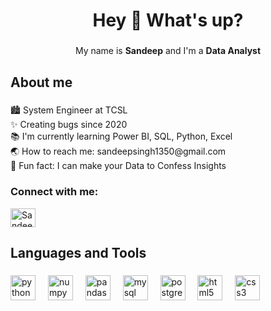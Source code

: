 <h1 align="Center">Hey 👋 What's up?</h1>

###

<p align="Center">My name is <b>Sandeep</b> and I'm a <b>Data Analyst</b></p>

###

<h2 align="left">About me</h2>

###

<p align="left">🏙 System Engineer at TCSL <br>✨ Creating bugs since 2020<br>📚 I'm currently learning Power BI, SQL, Python, Excel<br>🌏 How to reach me: <a> sandeepsingh1350@gmail.com</a> <br>🎲 Fun fact: I can make your Data to Confess Insights</p>
<h3 align="left">Connect with me:</h3>
<p align="left">
<a href="https://www.linkedin.com/in/sandeep-mehra-367731169/" target="blank"><img align="center" src="https://raw.githubusercontent.com/rahuldkjain/github-profile-readme-generator/master/src/images/icons/Social/linked-in-alt.svg" alt="Sandeep_mehra" height="30" width="40" /></a>
</p>


<h2 align="left">Languages and Tools </h2>

###

<div align="left">
  <img src="https://cdn.jsdelivr.net/gh/devicons/devicon/icons/python/python-original.svg" height="40" alt="python logo"  />
  <img width="12" />
  <img src="https://cdn.jsdelivr.net/gh/devicons/devicon/icons/numpy/numpy-original.svg" height="40" alt="numpy logo"  />
  <img width="12" />
  <img src="https://cdn.jsdelivr.net/gh/devicons/devicon/icons/pandas/pandas-original.svg" height="40" alt="pandas logo"  />
  <img width="12" />
  <img src="https://cdn.jsdelivr.net/gh/devicons/devicon/icons/mysql/mysql-original.svg" height="40" alt="mysql logo"  />
  <img width="12" />
  <img src="https://cdn.jsdelivr.net/gh/devicons/devicon/icons/postgresql/postgresql-original.svg" height="40" alt="postgresql logo"  />
  <img width="12" />
  <img src="https://cdn.jsdelivr.net/gh/devicons/devicon/icons/html5/html5-original.svg" height="40" alt="html5 logo"  />
  <img width="12" />
  <img src="https://cdn.jsdelivr.net/gh/devicons/devicon/icons/css3/css3-original.svg" height="40" alt="css3 logo"  />
</div>

###
